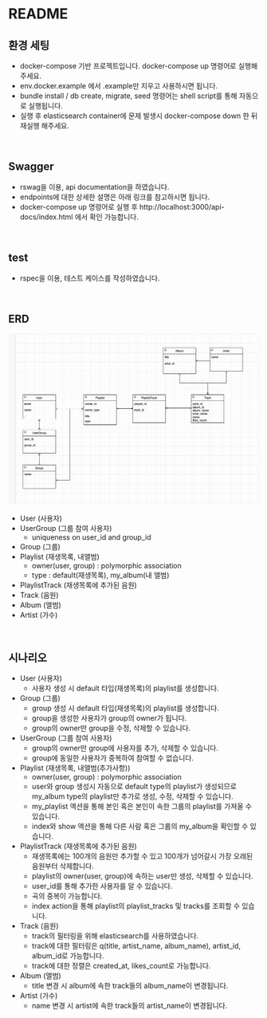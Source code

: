 # README

## 환경 세팅
- docker-compose 기반 프로젝트입니다. docker-compose up 명령어로 실행해주세요.
- env.docker.example 에서 .example만 지우고 사용하시면 됩니다.
- bundle install / db create, migrate, seed 명령어는 shell script를 통해 자동으로 실행됩니다.
- 실행 후 elasticsearch container에 문제 발생시 docker-compose down 한 뒤 재실행 해주세요.

<br>


## Swagger
- rswag을 이용, api documentation을 하였습니다.
- endpoints에 대한 상세한 설명은 아래 링크를 참고하시면 됩니다.
- docker-compose up 명령어로 실행 후 http://localhost:3000/api-docs/index.html 에서 확인 가능합니다.

<br>

## test
- rspec을 이용, 테스트 케이스를 작성하였습니다.

<br>

## ERD
<img src="./public/image/erd.png"/>

- User (사용자)
- UserGroup (그룹 참여 사용자)
  - uniqueness on user_id and group_id
- Group (그룹)
- Playlist (재생목록, 내앨범)
  - owner(user, group) : polymorphic association 
  - type : default(재생목록), my_album(내 앨범)
- PlaylistTrack (재생목록에 추가된 음원)
- Track (음원)
- Album (앨범)
- Artist (가수)

<br>

## 시나리오
- User (사용자)
  - 사용자 생성 시 default 타입(재생목록)의 playlist를 생성합니다.
- Group (그룹)
  - group 생성 시 default 타입(재생목록)의 playlist를 생성합니다.
  - group을 생성한 사용자가 group의 owner가 됩니다.
  - group의 owner만 group을 수정, 삭제할 수 있습니다.
- UserGroup (그룹 참여 사용자)
  - group의 owner만 group에 사용자를 추가, 삭제할 수 있습니다.
  - group에 동일한 사용자가 중복하여 참여할 수 없습니다.
- Playlist (재생목록, 내앨범(추가사항))
  - owner(user, group) : polymorphic association 
  - user와 group 생성시 자동으로 default type의 playlist가 생성되므로 my_album type의 playlist만 추가로 생성, 수정, 삭제할 수 있습니다.
  - my_playlist 액션을 통해 본인 혹은 본인이 속한 그룹의 playlist를 가져올 수 있습니다.
  - index와 show 액션을 통해 다른 사람 혹은 그룹의 my_album을 확인할 수 있습니다. 
- PlaylistTrack (재생목록에 추가된 음원)
  - 재생목록에는 100개의 음원만 추가할 수 있고 100개가 넘어갈시 가장 오래된 음원부터 삭제합니다.
  - playlist의 owner(user, group)에 속하는 user만 생성, 삭제할 수 있습니다.
  - user_id를 통해 추가한 사용자를 알 수 있습니다.
  - 곡의 중복이 가능합니다.
  - index action을 통해 playlist의 playlist_tracks 및 tracks를 조회할 수 있습니다.
- Track (음원)
  - track의 필터링을 위해 elasticsearch를 사용하였습니다.
  - track에 대한 필터링은 q(title, artist_name, album_name), artist_id, album_id로 가능합니다.
  - track에 대한 정렬은 created_at, likes_count로 가능합니다.
- Album (앨범)
  - title 변경 시 album에 속한 track들의 album_name이 변경됩니다.
- Artist (가수)
  - name 변경 시 artist에 속한 track들의 artist_name이 변경됩니다.
